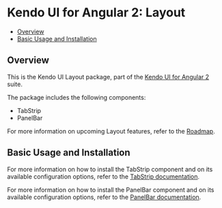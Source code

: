 # Kendo UI for Angular 2: Layout

* [Overview](https://github.com/telerik/kendo-angular-layout#overview)
* [Basic Usage and Installation](https://github.com/telerik/kendo-angular-layout#basic-usage-and-installation)

## Overview

This is the Kendo UI Layout package, part of the [Kendo UI for Angular 2](http://www.telerik.com/kendo-angular-ui/) suite.

The package includes the following components:

* TabStrip
* PanelBar

For more information on upcoming Layout features, refer to the [Roadmap](http://www.telerik.com/kendo-angular-ui/roadmap/).

## Basic Usage and Installation

For more information on how to install the TabStrip component and on its available configuration options, refer to the [TabStrip documentation](http://www.telerik.com/kendo-angular-ui/components/layout/tabstrip/).

For more information on how to install the PanelBar component and on its available configuration options, refer to the [PanelBar documentation](http://www.telerik.com/kendo-angular-ui/components/layout/panelbar/).
